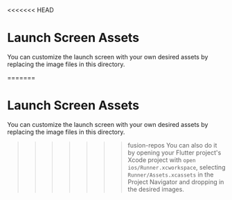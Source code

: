 <<<<<<< HEAD
# Launch Screen Assets

You can customize the launch screen with your own desired assets by replacing the image files in this directory.

=======
# Launch Screen Assets

You can customize the launch screen with your own desired assets by replacing the image files in this directory.

>>>>>>> fusion-repos
You can also do it by opening your Flutter project's Xcode project with `open ios/Runner.xcworkspace`, selecting `Runner/Assets.xcassets` in the Project Navigator and dropping in the desired images.